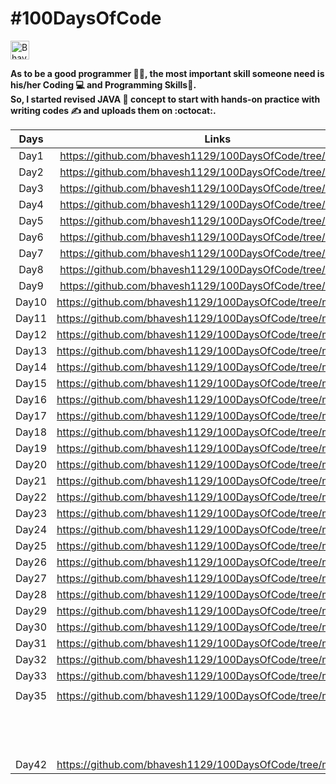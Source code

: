 # #100DaysOfCode

<a href="https://dev.to/bhavesh1129">
  <img src="https://d2fltix0v2e0sb.cloudfront.net/dev-badge.svg" alt="Bhavesh Garg's DEV Profile" height="30" width="30">
</a>

**As to be a good programmer	:man_technologist:, the most important skill someone need is his/her Coding :computer: and Programming Skills:star_struck:.  
So, I started revised JAVA :page_with_curl: concept to start with hands-on practice with writing codes	:writing_hand: and uploads them on :octocat:.**

| Days | Links |
| :---:   | :-: |
| Day1 | https://github.com/bhavesh1129/100DaysOfCode/tree/main/day1 |
| Day2 | https://github.com/bhavesh1129/100DaysOfCode/tree/main/day2 |
| Day3 | https://github.com/bhavesh1129/100DaysOfCode/tree/main/day3 |
| Day4 | https://github.com/bhavesh1129/100DaysOfCode/tree/main/day4 |
| Day5 | https://github.com/bhavesh1129/100DaysOfCode/tree/main/day5 |
| Day6 | https://github.com/bhavesh1129/100DaysOfCode/tree/main/day6 |
| Day7 | https://github.com/bhavesh1129/100DaysOfCode/tree/main/day7 |
| Day8 | https://github.com/bhavesh1129/100DaysOfCode/tree/main/day8 |
| Day9 | https://github.com/bhavesh1129/100DaysOfCode/tree/main/day9 |
| Day10 | https://github.com/bhavesh1129/100DaysOfCode/tree/main/day10 |
| Day11 | https://github.com/bhavesh1129/100DaysOfCode/tree/main/day11 |
| Day12 | https://github.com/bhavesh1129/100DaysOfCode/tree/main/day12 |
| Day13 | https://github.com/bhavesh1129/100DaysOfCode/tree/main/day13 |
| Day14 | https://github.com/bhavesh1129/100DaysOfCode/tree/main/day14 |
| Day15 | https://github.com/bhavesh1129/100DaysOfCode/tree/main/day15 |
| Day16 | https://github.com/bhavesh1129/100DaysOfCode/tree/main/day16 |
| Day17 | https://github.com/bhavesh1129/100DaysOfCode/tree/main/day17 |
| Day18 | https://github.com/bhavesh1129/100DaysOfCode/tree/main/day18 |
| Day19 | https://github.com/bhavesh1129/100DaysOfCode/tree/main/day19 |
| Day20 | https://github.com/bhavesh1129/100DaysOfCode/tree/main/day20 |
| Day21 | https://github.com/bhavesh1129/100DaysOfCode/tree/main/day21 |
| Day22 | https://github.com/bhavesh1129/100DaysOfCode/tree/main/day22 |
| Day23 | https://github.com/bhavesh1129/100DaysOfCode/tree/main/day23 |
| Day24 | https://github.com/bhavesh1129/100DaysOfCode/tree/main/day24 |
| Day25 | https://github.com/bhavesh1129/100DaysOfCode/tree/main/day25 |
| Day26 | https://github.com/bhavesh1129/100DaysOfCode/tree/main/day26 |
| Day27 | https://github.com/bhavesh1129/100DaysOfCode/tree/main/day27 |
| Day28 | https://github.com/bhavesh1129/100DaysOfCode/tree/main/day28 |
| Day29 | https://github.com/bhavesh1129/100DaysOfCode/tree/main/day29 |
| Day30 | https://github.com/bhavesh1129/100DaysOfCode/tree/main/day30 |
| Day31 | https://github.com/bhavesh1129/100DaysOfCode/tree/main/day31 |
| Day32 | https://github.com/bhavesh1129/100DaysOfCode/tree/main/day32 |
| Day33 | https://github.com/bhavesh1129/100DaysOfCode/tree/main/day33 |
|       |                                                              |
| Day35 | https://github.com/bhavesh1129/100DaysOfCode/tree/main/day35 |
|       |                                                              |
|       |                                                              |
|       |                                                              |
|       |                                                              |
|       |                                                              |
|       |                                                              |
|       |                                                              |
|       |                                                              |
|       |                                                              |
|       |                                                              |
|       |                                                              |
|       |                                                              |
|       |                                                              |
|       |                                                              |
| Day42 | https://github.com/bhavesh1129/100DaysOfCode/tree/main/day42 |
